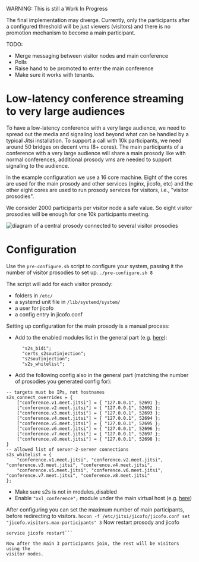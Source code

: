 WARNING: This is still a Work In Progress

The final implementation may diverge. Currently, only the participants after a
configured threshold will be just viewers (visitors) and there is no promotion
mechanism to become a main participant.

TODO:
* Merge messaging between visitor nodes and main conference
* Polls
* Raise hand to be promoted to enter the main conference
* Make sure it works with tenants.


# Low-latency conference streaming to very large audiences

To have a low-latency conference with a very large audience, we need to spread
out the media and signaling load beyond what can be handled by a typical Jitsi
installation.
To support a call with 10k participants, we need around 50 bridges on decent
vms (8+ cores).
The main participants of a conference with a very large audience will share a
main prosody like with normal conferences, additional prosody vms are needed to
support signaling to the audience.

In the example configuration we use a 16 core machine. Eight of the cores are
used for the main prosody and other services (nginx, jicofo, etc) and the other
eight cores are used to run prosody services for visitors, i.e., "visitor
prosodies".

We consider 2000 participants per visitor node a safe value. So eight visitor
prosodies will be enough for one 10k participants meeting.

![diagram of a central prosody connected to several visitor prosodies](/imgs/visitors-prosody.svg)

# Configuration
Use the `pre-configure.sh` script to configure your system, passing it the
number of visitor prosodies to set up.
`./pre-configure.sh 8`

The script will add for each visitor prosody:
- folders in `/etc/`
- a systemd unit file in `/lib/systemd/system/`
- a user for jicofo
- a config entry in jicofo.conf

Setting up configuration for the main prosody is a manual process:
- Add to the enabled modules list in the general part (e.g. [here](https://github.com/bjc/prosody/blob/76bf6d511f851c7cde8a81257afaaae0fb7a4160/prosody.cfg.lua.dist#L33)):
```
      "s2s_bidi";
      "certs_s2soutinjection";
      "s2soutinjection";
      "s2s_whitelist";
```

- Add the following config also in the general part (matching the number of prosodies you generated config for):
```
-- targets must be IPs, not hostnames
s2s_connect_overrides = {
    ["conference.v1.meet.jitsi"] = { "127.0.0.1", 52691 };
    ["conference.v2.meet.jitsi"] = { "127.0.0.1", 52692 };
    ["conference.v3.meet.jitsi"] = { "127.0.0.1", 52693 };
    ["conference.v4.meet.jitsi"] = { "127.0.0.1", 52694 };
    ["conference.v5.meet.jitsi"] = { "127.0.0.1", 52695 };
    ["conference.v6.meet.jitsi"] = { "127.0.0.1", 52696 };
    ["conference.v7.meet.jitsi"] = { "127.0.0.1", 52697 };
    ["conference.v8.meet.jitsi"] = { "127.0.0.1", 52698 };
}
-- allowed list of server-2-server connections
s2s_whitelist = {
    "conference.v1.meet.jitsi", "conference.v2.meet.jitsi", "conference.v3.meet.jitsi", "conference.v4.meet.jitsi",
    "conference.v5.meet.jitsi", "conference.v6.meet.jitsi", "conference.v7.meet.jitsi", "conference.v8.meet.jitsi"
};
```

- Make sure s2s is not in modules_disabled
- Enable `"xxl_conference";` module under the main virtual host (e.g. [here](https://github.com/jitsi/jitsi-meet/blob/f42772ec5bcc87ff6de17423d36df9bcad6e770d/doc/debian/jitsi-meet-prosody/prosody.cfg.lua-jvb.example#L57))

After configuring you can set the maximum number of main participants, before
redirecting to visitors.
```hocon -f /etc/jitsi/jicofo/jicofo.conf set "jicofo.visitors.max-participants" 3```
Now restart prosody and jicofo
```service prosody restart
service jicofo restart```

Now after the main 3 participants join, the rest will be visitors using the
visitor nodes.
